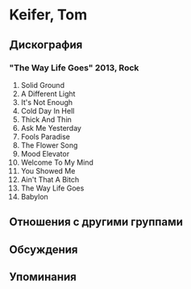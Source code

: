 # Keifer, Tom



## Дискография

### "The Way Life Goes" 2013, Rock

01. Solid Ground
02. A Different Light
03. It's Not Enough
04. Cold Day In Hell
05. Thick And Thin
06. Ask Me Yesterday
07. Fools Paradise
08. The Flower Song
09. Mood Elevator
10. Welcome To My Mind
11. You Showed Me
12. Ain't That A Bitch
13. The Way Life Goes
14. Babylon


## Отношения с другими группами


## Обсуждения


## Упоминания

